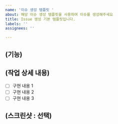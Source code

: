 ```yaml
---
name: '이슈 생성 템플릿 '
about: 해당 이슈 생성 템플릿을 사용하여 이슈를 생성해주세요
title: Issue 생성 기본 템플릿입니다.
labels: ''
assignees: ''

---
```


## (기능)
## (작업 상세 내용)
- [ ] 구현 내용 1
- [ ] 구현 내용 2
- [ ] 구현 내용 3
## (스크린샷  : 선택)
